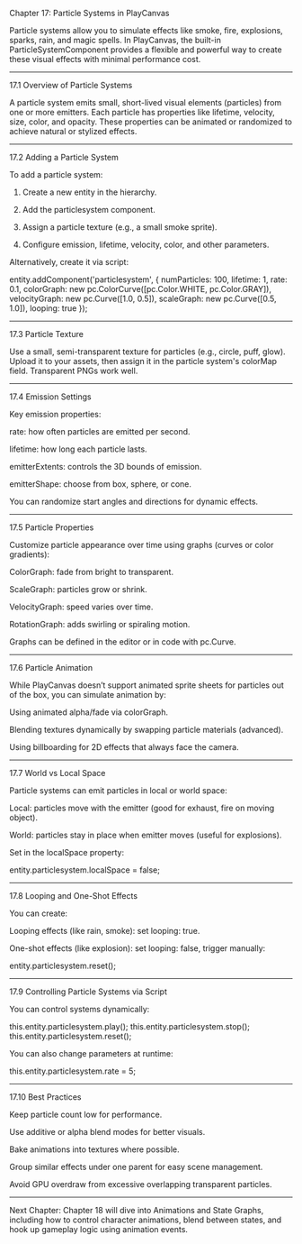 Chapter 17: Particle Systems in PlayCanvas

Particle systems allow you to simulate effects like smoke, fire, explosions, sparks, rain, and magic spells. In PlayCanvas, the built-in ParticleSystemComponent provides a flexible and powerful way to create these visual effects with minimal performance cost.


---

17.1 Overview of Particle Systems

A particle system emits small, short-lived visual elements (particles) from one or more emitters. Each particle has properties like lifetime, velocity, size, color, and opacity. These properties can be animated or randomized to achieve natural or stylized effects.


---

17.2 Adding a Particle System

To add a particle system:

1. Create a new entity in the hierarchy.


2. Add the particlesystem component.


3. Assign a particle texture (e.g., a small smoke sprite).


4. Configure emission, lifetime, velocity, color, and other parameters.



Alternatively, create it via script:

entity.addComponent('particlesystem', {
    numParticles: 100,
    lifetime: 1,
    rate: 0.1,
    colorGraph: new pc.ColorCurve([pc.Color.WHITE, pc.Color.GRAY]),
    velocityGraph: new pc.Curve([1.0, 0.5]),
    scaleGraph: new pc.Curve([0.5, 1.0]),
    looping: true
});


---

17.3 Particle Texture

Use a small, semi-transparent texture for particles (e.g., circle, puff, glow). Upload it to your assets, then assign it in the particle system's colorMap field. Transparent PNGs work well.


---

17.4 Emission Settings

Key emission properties:

rate: how often particles are emitted per second.

lifetime: how long each particle lasts.

emitterExtents: controls the 3D bounds of emission.

emitterShape: choose from box, sphere, or cone.


You can randomize start angles and directions for dynamic effects.


---

17.5 Particle Properties

Customize particle appearance over time using graphs (curves or color gradients):

ColorGraph: fade from bright to transparent.

ScaleGraph: particles grow or shrink.

VelocityGraph: speed varies over time.

RotationGraph: adds swirling or spiraling motion.


Graphs can be defined in the editor or in code with pc.Curve.


---

17.6 Particle Animation

While PlayCanvas doesn’t support animated sprite sheets for particles out of the box, you can simulate animation by:

Using animated alpha/fade via colorGraph.

Blending textures dynamically by swapping particle materials (advanced).

Using billboarding for 2D effects that always face the camera.



---

17.7 World vs Local Space

Particle systems can emit particles in local or world space:

Local: particles move with the emitter (good for exhaust, fire on moving object).

World: particles stay in place when emitter moves (useful for explosions).


Set in the localSpace property:

entity.particlesystem.localSpace = false;


---

17.8 Looping and One-Shot Effects

You can create:

Looping effects (like rain, smoke): set looping: true.

One-shot effects (like explosion): set looping: false, trigger manually:


entity.particlesystem.reset();


---

17.9 Controlling Particle Systems via Script

You can control systems dynamically:

this.entity.particlesystem.play();
this.entity.particlesystem.stop();
this.entity.particlesystem.reset();

You can also change parameters at runtime:

this.entity.particlesystem.rate = 5;


---

17.10 Best Practices

Keep particle count low for performance.

Use additive or alpha blend modes for better visuals.

Bake animations into textures where possible.

Group similar effects under one parent for easy scene management.

Avoid GPU overdraw from excessive overlapping transparent particles.



---

Next Chapter: Chapter 18 will dive into Animations and State Graphs, including how to control character animations, blend between states, and hook up gameplay logic using animation events.

